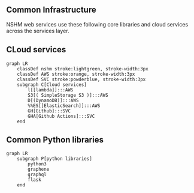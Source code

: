 ## Common Infrastructure

NSHM web services use these following core libraries and cloud services across the services layer.


## CLoud services

```mermaid
graph LR
    classDef nshm stroke:lightgreen, stroke-width:3px
    classDef AWS stroke:orange, stroke-width:3px
    classDef SVC stroke:powderblue, stroke-width:3px    
    subgraph C[Cloud services]
        l[[lambda]]:::AWS
        S3[( SimpleStorage S3 )]:::AWS
        D[(DynamoDB)]:::AWS
        %%ES[[ElasticSearch]]:::AWS
        GH[Github]:::SVC
        GHA[Github Actions]:::SVC
    end
```

## Common Python libraries

```mermaid
graph LR
    subgraph P[python libraries]
        python3
        graphene
        graphql
        flask
    end
```
